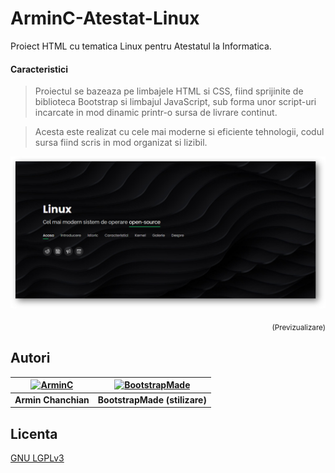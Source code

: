 # ArminC-Atestat-Linux
Proiect HTML cu tematica Linux pentru Atestatul la Informatica.

#### Caracteristici

> Proiectul se bazeaza pe limbajele HTML si CSS, fiind sprijinite de biblioteca Bootstrap si limbajul JavaScript, sub forma unor script-uri incarcate in mod dinamic printr-o sursa de livrare continut.

> Acesta este realizat cu cele mai moderne si eficiente tehnologii, codul sursa fiind scris in mod organizat si lizibil.


![ArminC Atestat Linux](https://raw.githubusercontent.com/ArmynC/ArminC-Atestat-Linux/master/previzualizare.png)
<p align="right">
<sub>(Previzualizare)</sub>
</p>

## Autori

| [![ArminC](http://www.gamerconfig.eu/files/avatars/thumbnail_arminc.png)](https://linkedin.com/in/arminc) 	| [![BootstrapMade](https://bootstrapmade.com/theme/img/logo-hero.png=100x20)](https://bootstrapmade.com/)		|
|:---------------------------------------------------------------------------------------------------------:	|:-------------------------------------------------------------------------------------------------------:		|
|                                            **Armin Chanchian**                                            	|                                    **BootstrapMade (stilizare)**                         			            |

## Licenta
[GNU LGPLv3](https://tldrlegal.com/license/gnu-lesser-general-public-license-v3-(lgpl-3))